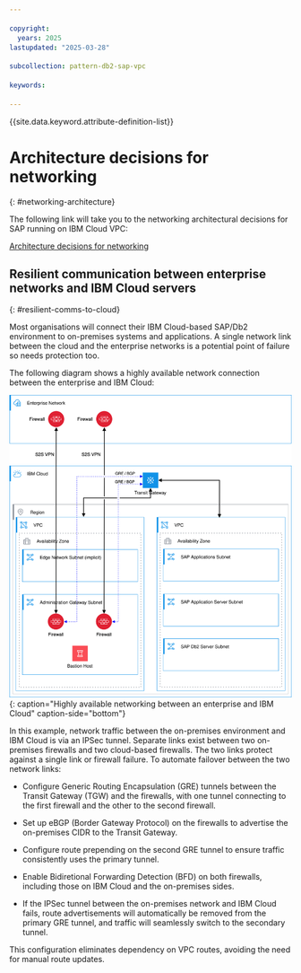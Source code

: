 ```yaml
---

copyright:
  years: 2025
lastupdated: "2025-03-28"

subcollection: pattern-db2-sap-vpc

keywords:

---
```


{{site.data.keyword.attribute-definition-list}}

# Architecture decisions for networking
{: #networking-architecture}

The following link will take you to the networking architectural decisions for SAP running on IBM Cloud VPC:

[Architecture decisions for networking](/docs/pattern-sap-on-vpc?topic=pattern-sap-on-vpc-network-decisions)


## Resilient communication between enterprise networks and IBM Cloud servers
{: #resilient-comms-to-cloud}

Most organisations will connect their IBM Cloud-based SAP/Db2 environment to on-premises systems and applications. A single network link between the cloud and the enterprise networks is a potential point of failure so needs protection too.

The following diagram shows a highly available network connection between the enterprise and IBM Cloud:

![Highly available networking between an enterprise and IBM Cloud](/images/sap-db2-network-ha.drawio.svg "Highly available networking between an enterprise and IBM Cloud"){: caption="Highly available networking between an enterprise and IBM Cloud" caption-side="bottom"}

In this example, network traffic between the on-premises environment and IBM Cloud is via an IPSec tunnel. Separate links exist between two on-premises firewalls and two cloud-based firewalls.  The two links protect against a single link or firewall failure. To automate failover between the two network links:

* Configure Generic Routing Encapsulation (GRE) tunnels between the Transit Gateway (TGW) and the firewalls, with one tunnel connecting to the first firewall and the other to the second firewall.

* Set up eBGP (Border Gateway Protocol) on the firewalls to advertise the on-premises CIDR to the Transit Gateway.

* Configure route prepending on the second GRE tunnel to ensure traffic consistently uses the primary tunnel.

* Enable Bidiretional Forwarding Detection (BFD) on both firewalls, including those on IBM Cloud and the on-premises sides.

* If the IPSec tunnel between the on-premises network and IBM Cloud fails, route advertisements will automatically be removed from the primary GRE tunnel, and traffic will seamlessly switch to the secondary tunnel.

This configuration eliminates dependency on VPC routes, avoiding the need for manual route updates.
